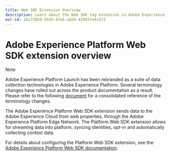 ```yaml
---
title: Web SDK Extension Overview
description: Learn about the Web SDK tag extension in Adobe Experience Platform.
exl-id: 2bc738b9-5939-47a6-a829-429937e4c673
---
```

# Adobe Experience Platform Web SDK extension overview

>[!NOTE]
>
>Adobe Experience Platform Launch has been rebranded as a suite of data collection technologies in Adobe Experience Platform. Several terminology changes have rolled out across the product documentation as a result. Please refer to the following [document](../../../term-updates.md) for a consolidated reference of the terminology changes.

The Adobe Experience Platform Web SDK extension sends data to the Adobe Experience Cloud from web properties, through the Adobe Experience Platform Edge Network. The Platform Web SDK extension allows for streaming data into platform, syncing identities, opt-in and automatically collecting context data. 

For details about configuring the Platform Web SDK extension, see the [Adobe Experience Platform Web SDK documentation](../../../../edge/extension/web-sdk-extension-configuration.md).
